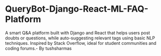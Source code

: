# QueryBot-Django-React-ML-FAQ-Platform
A smart Q&amp;A platform built with Django and React that helps users post doubts or questions, while auto-suggesting relevant tags using basic NLP techniques. Inspired by Stack Overflow, ideal for student communities and coding forums.- By tushsharmas
